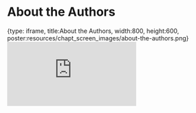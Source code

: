 # About the Authors
 
{type: iframe, title:About the Authors, width:800, height:600, poster:resources/chapt_screen_images/about-the-authors.png}
![](https://hutchdatascience.org/testing_gist_embed/no_toc/about-the-authors.html)
 

 
